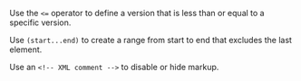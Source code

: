 Use the `<=` operator to define a version that is less than or equal to a specific version.

Use `(start...end)` to create a range from start to end that excludes the last element.

Use an `<!-- XML comment -->` to disable or hide markup.

